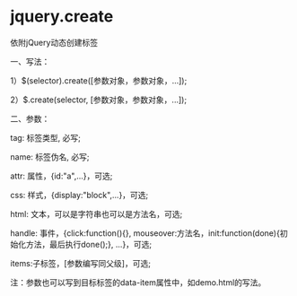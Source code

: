 # jquery.create
依附jQuery动态创建标签

一、写法：

1）$(selector).create([参数对象，参数对象，...]);

2）$.create(selector, [参数对象，参数对象，...]);

二、参数：

tag: 标签类型, 必写;

name: 标签伪名, 必写;

attr: 属性，{id:"a",...}，可选;

css: 样式，{display:"block",...}，可选;

html: 文本，可以是字符串也可以是方法名，可选;

handle: 事件，{click:function(){}, mouseover:方法名，init:function(done){初始化方法，最后执行done();}, ...}，可选;

items:子标签，[参数编写同父级]，可选;

注：参数也可以写到目标标签的data-item属性中，如demo.html的写法。
